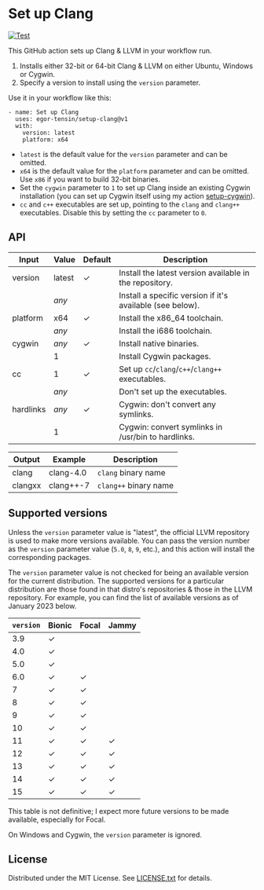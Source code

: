 Set up Clang
============

[![Test](https://github.com/egor-tensin/setup-clang/actions/workflows/test.yml/badge.svg)](https://github.com/egor-tensin/setup-clang/actions/workflows/test.yml)

This GitHub action sets up Clang & LLVM in your workflow run.

1. Installs either 32-bit or 64-bit Clang & LLVM on either Ubuntu, Windows or
Cygwin.
2. Specify a version to install using the `version` parameter.

Use it in your workflow like this:

    - name: Set up Clang
      uses: egor-tensin/setup-clang@v1
      with:
        version: latest
        platform: x64

* `latest` is the default value for the `version` parameter and can be omitted.
* `x64` is the default value for the `platform` parameter and can be omitted.
Use `x86` if you want to build 32-bit binaries.
* Set the `cygwin` parameter to `1` to set up Clang inside an existing Cygwin
installation (you can set up Cygwin itself using my action [setup-cygwin]).
* `cc` and `c++` executables are set up, pointing to the `clang` and `clang++`
executables.
Disable this by setting the `cc` parameter to `0`.

[setup-cygwin]: https://github.com/egor-tensin/setup-cygwin

API
---

| Input     | Value   | Default | Description
| --------- | ------- | ------- | -----------
| version   | latest  | ✓       | Install the latest version available in the repository.
|           | *any*   |         | Install a specific version if it's available (see below).
| platform  | x64     | ✓       | Install the x86_64 toolchain.
|           | *any*   |         | Install the i686 toolchain.
| cygwin    | *any*   | ✓       | Install native binaries.
|           | 1       |         | Install Cygwin packages.
| cc        | 1       | ✓       | Set up `cc`/`clang`/`c++`/`clang++` executables.
|           | *any*   |         | Don't set up the executables.
| hardlinks | *any*   | ✓       | Cygwin: don't convert any symlinks.
|           | 1       |         | Cygwin: convert symlinks in /usr/bin to hardlinks.

| Output  | Example   | Description
| ------- | --------- | -----------
| clang   | clang-4.0 | `clang` binary name
| clangxx | clang++-7 | `clang++` binary name

Supported versions
------------------

Unless the `version` parameter value is "latest", the official LLVM repository
is used to make more versions available.
You can pass the version number as the `version` parameter value (`5.0`, `8`,
`9`, etc.), and this action will install the corresponding packages.

The `version` parameter value is not checked for being an available version for
the current distribution.
The supported versions for a particular distribution are those found in that
distro's repositories & those in the LLVM repository.
For example, you can find the list of available versions as of January 2023
below.

| `version` | Bionic | Focal | Jammy
| --------- | ------ | ----- | -----
| 3.9       | ✓      |       |
| 4.0       | ✓      |       |
| 5.0       | ✓      |       |
| 6.0       | ✓      | ✓     |
| 7         | ✓      | ✓     |
| 8         | ✓      | ✓     |
| 9         | ✓      | ✓     |
| 10        | ✓      | ✓     |
| 11        | ✓      | ✓     | ✓
| 12        | ✓      | ✓     | ✓
| 13        | ✓      | ✓     | ✓
| 14        | ✓      | ✓     | ✓
| 15        | ✓      | ✓     | ✓

This table is not definitive; I expect more future versions to be made
available, especially for Focal.

On Windows and Cygwin, the `version` parameter is ignored.

License
-------

Distributed under the MIT License.
See [LICENSE.txt] for details.

[LICENSE.txt]: LICENSE.txt

